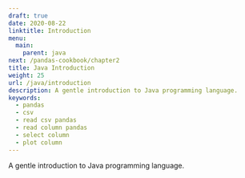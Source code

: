 ```yaml
---
draft: true
date: 2020-08-22
linktitle: Introduction
menu:
  main:
    parent: java
next: /pandas-cookbook/chapter2
title: Java Introduction
weight: 25
url: /java/introduction
description: A gentle introduction to Java programming language.
keywords:
  - pandas
  - csv
  - read csv pandas
  - read column pandas
  - select column
  - plot column
---
```

A gentle introduction to Java programming language.